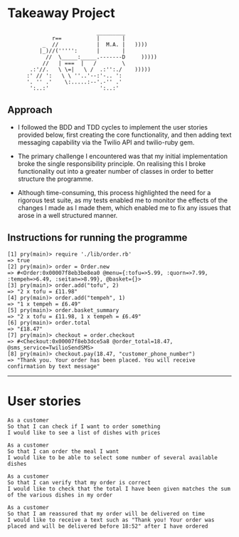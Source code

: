 Takeaway Project
==================
```
                            _________
              r==           |       |
           _  //            |  M.A. |   ))))
          |_)//(''''':      |       |
            //  \_____:_____.-------D     )))))
           //   | ===  |   /        \
       .:'//.   \ \=|   \ /  .:'':./    )))))
      :' // ':   \ \ ''..'--:'-.. ':
      '. '' .'    \:.....:--'.-'' .'
       ':..:'                ':..:'

 ```

Approach
-------

* I followed the BDD and TDD cycles to implement the user stories provided below, first creating the core functionality, and then adding text messaging capability via the Twilio API and twilio-ruby gem.

* The primary challenge I encountered was that my initial implementation broke the single responsibility principle. On realising this I broke functionality out into a greater number of classes in order to better structure the programme.

* Although time-consuming, this process highlighted the need for a rigorous test suite, as my tests enabled me to monitor the effects of the changes I made as I made them, which enabled me to fix any issues that arose in a well structured manner.

Instructions for running the programme
------
```
[1] pry(main)> require './lib/order.rb'
=> true
[2] pry(main)> order = Order.new
=> #<Order:0x00007f8eb3be8ea0 @menu={:tofu=>5.99, :quorn=>7.99, :tempeh=>6.49, :seitan=>8.99}, @basket={}>
[3] pry(main)> order.add("tofu", 2)
=> "2 x tofu = £11.98"
[4] pry(main)> order.add("tempeh", 1)
=> "1 x tempeh = £6.49"
[5] pry(main)> order.basket_summary
=> "2 x tofu = £11.98, 1 x tempeh = £6.49"
[6] pry(main)> order.total
=> "£18.47"
[7] pry(main)> checkout = order.checkout
=> #<Checkout:0x00007f8eb3dce5a8 @order_total=18.47, @sms_service=TwilioSendSMS>
[8] pry(main)> checkout.pay(18.47, "customer_phone_number")
=> "Thank you. Your order has been placed. You will receive confirmation by text message"
```

______

User stories
======

```
As a customer
So that I can check if I want to order something
I would like to see a list of dishes with prices

As a customer
So that I can order the meal I want
I would like to be able to select some number of several available dishes

As a customer
So that I can verify that my order is correct
I would like to check that the total I have been given matches the sum of the various dishes in my order

As a customer
So that I am reassured that my order will be delivered on time
I would like to receive a text such as "Thank you! Your order was placed and will be delivered before 18:52" after I have ordered
```
